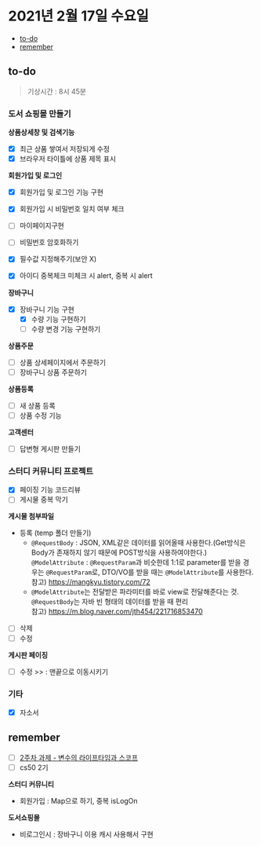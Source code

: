# 2021년 2월 17일 수요일

- [to-do](#to-do)
- [remember](#remember)

## to-do

> 기상시간 : 8시 45분

### 도서 쇼핑몰 만들기

**상품상세창 및 검색기능**

- [x] 최근 상품 쌓여서 저장되게 수정
- [x] 브라우저 타이틀에 상품 제목 표시

**회원가입 및 로그인**

- [x] 회원가입 및 로그인 기능 구현
- [x] 회원가입 시 비밀번호 일치 여부 체크
- [ ] 마이페이지구현

- [ ] 비밀번호 암호화하기
- [x] 필수값 지정해주기(보안 X)
- [x] 아이디 중복체크 미체크 시 alert, 중복 시 alert

**장바구니**

- [x] 장바구니 기능 구현
  - [x] 수량 기능 구현하기
  - [ ] 수량 변경 기능 구현하기

**상품주문**

- [ ] 상품 상세페이지에서 주문하기
- [ ] 장바구니 상품 주문하기

**상품등록**

- [ ] 새 상품 등록
- [ ] 상품 수정 기능

**고객센터**

- [ ] 답변형 게시판 만들기

### 스터디 커뮤니티 프로젝트

- [x] 페이징 기능 코드리뷰
- [ ] 게시물 중복 막기

**게시물 첨부파일**

- [ ](세모) 등록 (temp 폴더 만들기)
  - `@RequestBody` : JSON, XML같은 데이터를 읽어올때 사용한다.(Get방식은 Body가 존재하지 않기 때문에 POST방식을 사용하여야한다.)<br>`@ModelAttribute` : `@RequestParam`과 비슷한데 1:1로 parameter를 받을 경우는 `@RequestParam`로, DTO/VO를 받을 때는 `@ModelAttribute`를 사용한다. <br>참고) <https://mangkyu.tistory.com/72>
  - `@ModelAttribute`는 전달받은 파라미터를 바로 view로 전달해준다는 것. `@RequestBody`는 자바 빈 형태의 데이터를 받을 때 편리<br>참고) <https://m.blog.naver.com/jth454/221716853470>
- [ ] 삭제
- [ ] 수정

**게시판 페이징**

- [ ] 수정 >> : 맨끝으로 이동시키기

### 기타

- [x] 자소서

## remember

- [ ] [2주차 과제 - 변수의 라이프타임과 스코프](https://github.com/kimmy100b/TIL/blob/master/Java/live-study/week-2.md)
- [ ] cs50 2기

**스터디 커뮤니티**

- 회원가입 : Map으로 하기, 중복 isLogOn

**도서쇼핑몰**

- 비로그인시 : 장바구니 이용 캐시 사용해서 구현
